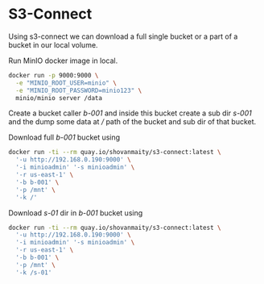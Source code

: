 # S3-Connect
Using s3-connect we can download a full single bucket or a part of a bucket in our local volume.

Run MinIO docker image in local.
```bash
docker run -p 9000:9000 \
  -e "MINIO_ROOT_USER=minio" \
  -e "MINIO_ROOT_PASSWORD=minio123" \
  minio/minio server /data
```

Create a bucket caller _b-001_ and inside this bucket create a sub dir _s-001_ and the dump some data at _/_ path of the bucket and sub dir of that bucket.

Download full _b-001_ bucket using
```bash
docker run -ti --rm quay.io/shovanmaity/s3-connect:latest \
  '-u http://192.168.0.190:9000' \
  '-i minioadmin' '-s minioadmin' \
  '-r us-east-1' \
  '-b b-001' \
  '-p /mnt' \
  '-k /'
```

Download _s-01_ dir in _b-001_ bucket using
```bash
docker run -ti --rm quay.io/shovanmaity/s3-connect:latest \
  '-u http://192.168.0.190:9000' \
  '-i minioadmin' '-s minioadmin' \
  '-r us-east-1' \
  '-b b-001' \
  '-p /mnt' \
  '-k /s-01'
```
